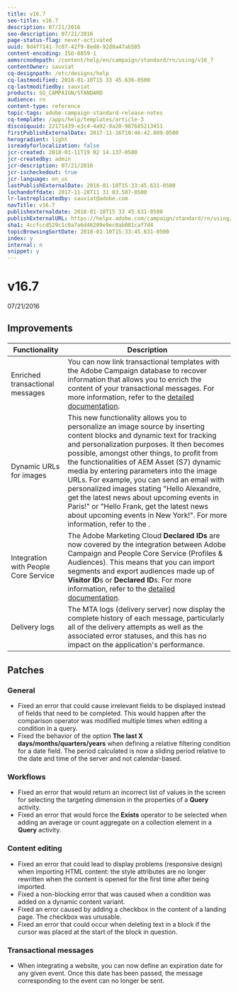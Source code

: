 ```yaml
---
title: v16.7
seo-title: v16.7
description: 07/21/2016
seo-description: 07/21/2016
page-status-flag: never-activated
uuid: 8d4f7141-7c07-42f9-8ed8-92d8a47ab585
content-encoding: ISO-8859-1
aemsrcnodepath: /content/help/en/campaign/standard/rn/using/v16_7
contentOwner: sauviat
cq-designpath: /etc/designs/help
cq-lastmodified: 2018-01-10T15 33 45.636-0500
cq-lastmodifiedby: sauviat
products: SG_CAMPAIGN/STANDARD
audience: rn
content-type: reference
topic-tags: adobe-campaign-standard-release-notes
cq-template: /apps/help/templates/article-3
discoiquuid: 22171439-e3c4-4a92-9a28-987685213451
firstPublishExternalDate: 2017-11-16T10:46:42.809-0500
herogradient: light
isreadyforlocalization: false
jcr-created: 2018-01-11T19 02 14.137-0500
jcr-createdby: admin
jcr-description: 07/21/2016
jcr-ischeckedout: true
jcr-language: en_us
lastPublishExternalDate: 2018-01-10T15:33:45.631-0500
lochandoffdate: 2017-11-28T11 31 03.587-0500
lr-lastreplicatedby: sauviat@adobe.com
navTitle: v16.7
publishexternaldate: 2018-01-10T15 33 45.631-0500
publishExternalURL: https://helpx.adobe.com/campaign/standard/rn/using/v16_7.html
sha1: 4ccfccd529c1c0a7a6d46209e9ec0ab081caf7d4
topicBrowsingSortDate: 2018-01-10T15:33:45.631-0500
index: y
internal: n
snippet: y
---
```


# v16.7

07/21/2016

## <p>Improvements</p>

|  Functionality  | Description  |
|---|---|
|  Enriched transactional messages  | You can now link transactional templates with the Adobe Campaign database to recover information that allows you to enrich the content of your transactional messages. For more information, refer to the [detailed documentation](../../administration/using/transactional-messaging-configuration.md#enriching-the-transactional-message-content).  |
|  Dynamic URLs for images  | This new functionality allows you to personalize an image source by inserting content blocks and dynamic text for tracking and personalization purposes. It then becomes possible, amongst other things, to profit from the functionalities of AEM Asset (S7) dynamic media by entering parameters into the image URLs. For example, you can send an email with personalized images stating "Hello Alexandre, get the latest news about upcoming events in Paris!" or "Hello Frank, get the latest news about upcoming events in New York!". For more information, refer to the .  |
|  Integration with People Core Service  | The Adobe Marketing Cloud **Declared IDs** are now covered by the integration between Adobe Campaign and People Core Service (Profiles & Audiences). This means that you can import segments and export audiences made up of **Visitor ID**s or **Declared ID**s. For more information, refer to the [detailed documentation](../../integrating/using/about-people-core-service-integration.md).  |
|  Delivery logs  | The MTA logs (delivery server) now display the complete history of each message, particularly all of the delivery attempts as well as the associated error statuses, and this has no impact on the application's performance.  |

## <p>Patches</p>

### <p>General</p>

* Fixed an error that could cause irrelevant fields to be displayed instead of fields that need to be completed. This would happen after the comparison operator was modified multiple times when editing a condition in a query.
* Fixed the behavior of the option **The last X days/months/quarters/years** when defining a relative filtering condition for a date field. The period calculated is now a sliding period relative to the date and time of the server and not calendar-based.

### <p>Workflows</p>

* Fixed an error that would return an incorrect list of values in the screen for selecting the targeting dimension in the properties of a **Query** activity.
* Fixed an error that would force the **Exists** operator to be selected when adding an average or count aggregate on a collection element in a **Query** activity.

### <p>Content editing</p>

* Fixed an error that could lead to display problems (responsive design) when importing HTML content: the style attributes are no longer rewritten when the content is opened for the first time after being imported.
* Fixed a non-blocking error that was caused when a condition was added on a dynamic content variant.
* Fixed an error caused by adding a checkbox in the content of a landing page. The checkbox was unusable.
* Fixed an error that could occur when deleting text in a block if the cursor was placed at the start of the block in question.

### <p>Transactional messages</p>

* When integrating a website, you can now define an expiration date for any given event. Once this date has been passed, the message corresponding to the event can no longer be sent.

